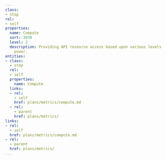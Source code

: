 ```yaml
---
class:
- stop
rel:
- self
properties:
  name: Compute
  sort: 3839
  level: 2
  description: Providing API resource access based upon various levels of compute
    power.
entities:
- class:
  - stop
  rel:
  - self
  properties:
    name: Compute
  links:
  - rel:
    - self
    href: plans/metrics/compute.md
  - rel:
    - parent
    href: plans/metrics/
links:
- rel:
  - self
  href: plans/metrics/compute.md
- rel:
  - parent
  href: plans/metrics/
...
```

